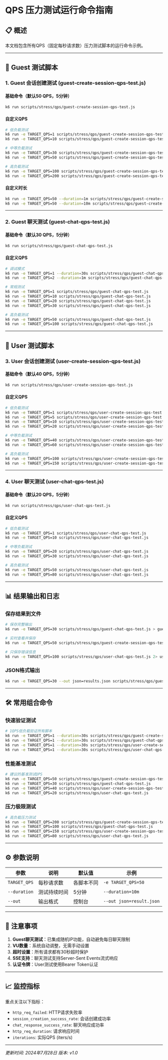 # QPS 压力测试运行命令指南

## 📋 概述
本文档包含所有QPS（固定每秒请求数）压力测试脚本的运行命令示例。

---

## 🚀 Guest 测试脚本

### 1. Guest 会话创建测试 (guest-create-session-qps-test.js)

#### 基础命令（默认50 QPS，5分钟）
```bash
k6 run scripts/stress/qps/guest-create-session-qps-test.js
```

#### 自定义QPS
```bash
# 低负载测试
k6 run -e TARGET_QPS=1 scripts/stress/qps/guest-create-session-qps-test.js
k6 run -e TARGET_QPS=10 scripts/stress/qps/guest-create-session-qps-test.js

# 中等负载测试
k6 run -e TARGET_QPS=30 scripts/stress/qps/guest-create-session-qps-test.js
k6 run -e TARGET_QPS=50 scripts/stress/qps/guest-create-session-qps-test.js

# 高负载测试
k6 run -e TARGET_QPS=100 scripts/stress/qps/guest-create-session-qps-test.js
k6 run -e TARGET_QPS=200 scripts/stress/qps/guest-create-session-qps-test.js
```

#### 自定义时长
```bash
k6 run -e TARGET_QPS=50 --duration=1m scripts/stress/qps/guest-create-session-qps-test.js
k6 run -e TARGET_QPS=50 --duration=10m scripts/stress/qps/guest-create-session-qps-test.js
```

---

### 2. Guest 聊天测试 (guest-chat-qps-test.js)

#### 基础命令（默认30 QPS，5分钟）
```bash
k6 run scripts/stress/qps/guest-chat-qps-test.js
```

#### 自定义QPS
```bash
# 调试模式
k6 run -e TARGET_QPS=1 --duration=30s scripts/stress/qps/guest-chat-qps-test.js
k6 run -e TARGET_QPS=2 --duration=1m scripts/stress/qps/guest-chat-qps-test.js

# 常规测试
k6 run -e TARGET_QPS=1 scripts/stress/qps/guest-chat-qps-test.js
k6 run -e TARGET_QPS=10 scripts/stress/qps/guest-chat-qps-test.js
k6 run -e TARGET_QPS=20 scripts/stress/qps/guest-chat-qps-test.js
k6 run -e TARGET_QPS=30 scripts/stress/qps/guest-chat-qps-test.js

# 高负载测试
k6 run -e TARGET_QPS=50 scripts/stress/qps/guest-chat-qps-test.js
k6 run -e TARGET_QPS=100 scripts/stress/qps/guest-chat-qps-test.js
```

---

## 👤 User 测试脚本

### 3. User 会话创建测试 (user-create-session-qps-test.js)

#### 基础命令（默认40 QPS，5分钟）
```bash
k6 run scripts/stress/qps/user-create-session-qps-test.js
```

#### 自定义QPS
```bash
# 低负载测试
k6 run -e TARGET_QPS=1 scripts/stress/qps/user-create-session-qps-test.js
k6 run -e TARGET_QPS=5 scripts/stress/qps/user-create-session-qps-test.js
k6 run -e TARGET_QPS=10 scripts/stress/qps/user-create-session-qps-test.js
k6 run -e TARGET_QPS=20 scripts/stress/qps/user-create-session-qps-test.js

# 中等负载测试
k6 run -e TARGET_QPS=40 scripts/stress/qps/user-create-session-qps-test.js
k6 run -e TARGET_QPS=60 scripts/stress/qps/user-create-session-qps-test.js

# 高负载测试
k6 run -e TARGET_QPS=100 scripts/stress/qps/user-create-session-qps-test.js
k6 run -e TARGET_QPS=150 scripts/stress/qps/user-create-session-qps-test.js
```

---

### 4. User 聊天测试 (user-chat-qps-test.js)

#### 基础命令（默认20 QPS，5分钟）
```bash
k6 run scripts/stress/qps/user-chat-qps-test.js
```

#### 自定义QPS
```bash
# 低负载测试
k6 run -e TARGET_QPS=1 scripts/stress/qps/user-chat-qps-test.js
k6 run -e TARGET_QPS=10 scripts/stress/qps/user-chat-qps-test.js

# 中等负载测试
k6 run -e TARGET_QPS=20 scripts/stress/qps/user-chat-qps-test.js
k6 run -e TARGET_QPS=30 scripts/stress/qps/user-chat-qps-test.js

# 高负载测试
k6 run -e TARGET_QPS=50 scripts/stress/qps/user-chat-qps-test.js
k6 run -e TARGET_QPS=80 scripts/stress/qps/user-chat-qps-test.js
```

---

## 📊 结果输出和日志

### 保存结果到文件
```bash
# 保存完整输出
k6 run -e TARGET_QPS=30 scripts/stress/qps/guest-chat-qps-test.js > guest-chat-30qps-results.txt

# 实时查看并保存
k6 run -e TARGET_QPS=50 scripts/stress/qps/guest-create-session-qps-test.js | tee guest-session-50qps.log

# 只保存错误信息
k6 run -e TARGET_QPS=100 scripts/stress/qps/user-chat-qps-test.js 2> user-chat-errors.log
```

### JSON格式输出
```bash
k6 run -e TARGET_QPS=30 --out json=results.json scripts/stress/qps/guest-chat-qps-test.js
```

---

## 🛠️ 常用组合命令

### 快速验证测试
```bash
# 1QPS低负载验证所有脚本
k6 run -e TARGET_QPS=1 --duration=30s scripts/stress/qps/guest-create-session-qps-test.js
k6 run -e TARGET_QPS=1 --duration=30s scripts/stress/qps/guest-chat-qps-test.js  
k6 run -e TARGET_QPS=1 --duration=30s scripts/stress/qps/user-create-session-qps-test.js
k6 run -e TARGET_QPS=1 --duration=30s scripts/stress/qps/user-chat-qps-test.js
```

### 性能基准测试
```bash
# 建议的基准测试QPS
k6 run -e TARGET_QPS=50 scripts/stress/qps/guest-create-session-qps-test.js  # 会话创建
k6 run -e TARGET_QPS=30 scripts/stress/qps/guest-chat-qps-test.js           # Guest聊天
k6 run -e TARGET_QPS=40 scripts/stress/qps/user-create-session-qps-test.js  # 用户会话
k6 run -e TARGET_QPS=20 scripts/stress/qps/user-chat-qps-test.js           # 用户聊天
```

### 压力极限测试
```bash
# 高负载压力测试
k6 run -e TARGET_QPS=200 scripts/stress/qps/guest-create-session-qps-test.js
k6 run -e TARGET_QPS=100 scripts/stress/qps/guest-chat-qps-test.js
k6 run -e TARGET_QPS=150 scripts/stress/qps/user-create-session-qps-test.js
k6 run -e TARGET_QPS=80 scripts/stress/qps/user-chat-qps-test.js
```

---

## ⚙️ 参数说明

| 参数 | 说明 | 默认值 | 示例 |
|------|------|--------|------|
| `TARGET_QPS` | 每秒请求数 | 各脚本不同 | `-e TARGET_QPS=50` |
| `--duration` | 测试持续时间 | 5分钟 | `--duration=10m` |
| `--out` | 输出格式 | 控制台 | `--out json=result.json` |

---

## 🚨 注意事项

1. **Guest聊天测试**：已集成随机IP功能，自动避免每日聊天限制
2. **VU数量**：系统自动调整，无需手动设置
3. **超时设置**：所有请求都有30秒超时保护
4. **SSE支持**：聊天测试支持Server-Sent Events流式响应
5. **认证令牌**：User测试使用Bearer Token认证

---

## 📈 监控指标

重点关注以下指标：
- `http_req_failed`: HTTP请求失败率
- `session_creation_success_rate`: 会话创建成功率  
- `chat_response_success_rate`: 聊天响应成功率
- `http_req_duration`: 请求响应时间
- `iterations`: 实际QPS (iters/s)

---

*更新时间: 2024年7月28日*
*版本: v1.0* 
